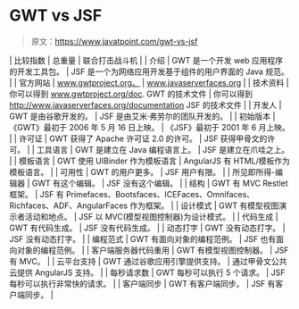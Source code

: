 # GWT vs JSF

> 原文：<https://www.javatpoint.com/gwt-vs-jsf>

| 比较指数 | 总重量 | 联合打击战斗机 |
| 介绍 | GWT 是一个开发 web 应用程序的开发工具包。 | JSF 是一个为网络应用开发基于组件的用户界面的 Java 规范。 |
| 官方网站 | www.gwtproject.org。 | www.javaserverfaces.org |
| 技术资料 | 你可以得到 www.gwtproject.org/doc. GWT 的技术文件 | 你可以得到 http://www.javaserverfaces.org/documentation JSF 的技术文件 |
| 开发人 | GWT 是由谷歌开发的。 | JSF 是由艾米·弗劳尔的团队开发的。 |
| 初始版本 | 《GWT》最初于 2006 年 5 月 16 日上映。 | 《JSF》最初于 2001 年 6 月上映。 |
| 许可证 | GWT 获得了 Apache 许可证 2.0 的许可。 | JSF 获得甲骨文的许可。 |
| 工具语言 | GWT 是建立在 Java 编程语言上。 | JSF 是建立在爪哇之上。 |
| 模板语言 | GWT 使用 UIBinder 作为模板语言 | AngularJS 有 HTML/模板作为模板语言。 |
| 可用性 | GWT 的用户更多。 | JSF 用户有限。 |
| 所见即所得-编辑器 | GWT 有这个编辑。 | JSF 没有这个编辑。 |
| 结构 | GWT 有 MVC Restlet 框架。 | JSF 有 Primefaces、Bootsfaces、ICEFaces、Omnifaces、Richfaces、ADF、AngularFaces 作为框架。 |
| 设计模式 | GWT 有模型视图演示者活动和地点。 | JSF 以 MVC(模型视图控制器)为设计模式。 |
| 代码生成 | GWT 有代码生成。 | JSF 没有代码生成。 |
| 动态打字 | GWT 没有动态打字。 | JSF 没有动态打字。 |
| 编程范式 | GWT 有面向对象的编程范例。 | JSF 也有面向对象的编程范例。 |
| 客户端服务器代码重用 | GWT 有模型视图控制器。 | JSF 有 MVC。 |
| 云平台支持 | GWT 通过谷歌应用引擎提供支持。 | 通过甲骨文公共云提供 AngularJS 支持。 |
| 每秒请求数 | GWT 每秒可以执行 5 个请求。 | JSF 每秒可以执行非常快的请求。 |
| 客户端同步 | GWT 有客户端同步。 | JSF 有客户端同步。 |